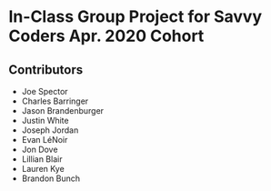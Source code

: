 # In-Class Group Project for Savvy Coders Apr. 2020 Cohort

## Contributors
- Joe Spector
- Charles Barringer
- Jason Brandenburger
- Justin White
- Joseph Jordan
- Evan LéNoir
- Jon Dove
- Lillian Blair
- Lauren Kye
- Brandon Bunch

